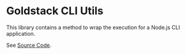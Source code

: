 # Goldstack CLI Utils

This library contains a method to wrap the execution for a Node.js CLI application.

See [Source Code](https://github.com/goldstack/goldstack/blob/master/workspaces/templates-lib/packages/utils-cli/src/utilsCli.ts).
